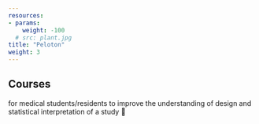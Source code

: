 ```yaml
---
resources:
- params:
    weight: -100
  # src: plant.jpg
title: "Peloton"
weight: 3
---
```


## Courses  
for medical students/residents to improve the understanding of design and statistical interpretation of a study 💭

